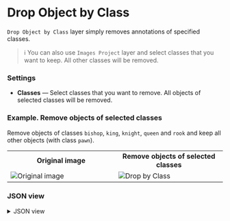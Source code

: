 # Drop Object by Class

`Drop Object by Class` layer simply removes annotations of specified classes.

> ℹ️ You can also use `Images Project` layer and select classes that you want to keep. All other classes will be removed.

### Settings

- **Сlasses** — Select classes that you want to remove. All objects of selected classes will be removed.

### Example. Remove objects of selected classes

Remove objects of classes `bishop`, `king`, `knight`, `queen` and `rook` and keep all other objects (with class `pawn`).

<table>
<tr>
<td style="text-align:center; width:50%"><strong>Original image</strong></td>
<td style="text-align:center; width:50%"><strong>Remove objects of selected classes</strong></td>
</tr>
<tr>
<td> <img src="https://github.com/supervisely-ecosystem/ml-nodes/assets/79905215/00a385f1-0637-4da2-8767-7b470e790206" alt="Original image" /> </td>
<td> <img src="https://github.com/supervisely-ecosystem/ml-nodes/assets/79905215/b53de5d1-9e1b-4a42-b32e-d8cac5570a5e" alt="Drop by Class" /> </td>
</tr>
</table>

### JSON view

<details>
  <summary>JSON view</summary>
<pre>
{
  "action": "drop_obj_by_class",
  "src": ["$images_project_5"],
  "dst": "$drop_obj_by_class_12",
  "settings": {
    "classes": ["bishop", "king", "knight", "queen", "rook"]
  }
}
</pre>
</details>
